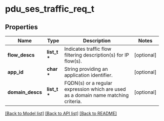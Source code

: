 # pdu_ses_traffic_req_t

## Properties
Name | Type | Description | Notes
------------ | ------------- | ------------- | -------------
**flow_descs** | **list_t \*** | Indicates traffic flow filtering description(s) for IP flow(s).  | [optional] 
**app_id** | **char \*** | String providing an application identifier. | [optional] 
**domain_descs** | **list_t \*** | FQDN(s) or a regular expression which are used as a domain name matching criteria.  | [optional] 

[[Back to Model list]](../README.md#documentation-for-models) [[Back to API list]](../README.md#documentation-for-api-endpoints) [[Back to README]](../README.md)



